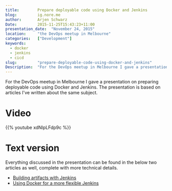 ```yaml
---
title:        Prepare deployable code using Docker and Jenkins  
blog:         ig.nore.me  
author:       Arjen Schwarz  
Date:         2015-11-25T15:43:23+11:00
presentation_date:  "November 24, 2015"
location:     "the DevOps meetup in Melbourne"
categories:   ["Development"]
keywords:
  - docker
  - jenkins
  - cicd
slug:         "prepare-deployable-code-using-docker-and-jenkins"
Description:  "For the DevOps meetup in Melbourne I gave a presentation on preparing deployable code using Docker and Jenkins. The presentation is based on articles I've written about the same subject."
---
```

For the DevOps meetup in Melbourne I gave a presentation on preparing deployable code using Docker and Jenkins. The presentation is based on articles I've written about the same subject.

# Video

{{% youtube xdNlpLFdp9c %}}

# Text version

Everything discussed in the presentation can be found in the below two articles as well, complete with more technical details.

* [Building artifacts with Jenkins](/2014/10/building-artifacts-with-jenkins)
* [Using Docker for a more flexible Jenkins](/2015/09/using-docker-for-a-more-flexible-jenkins/)
